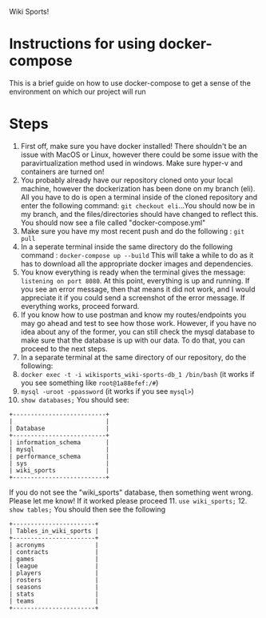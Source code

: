 Wiki Sports!
# Instructions for using docker-compose

This is a brief guide on how to use docker-compose to get a sense of the environment on which our project will run

# Steps
1. First off, make sure you have docker installed! There shouldn't be an issue with MacOS or Linux, however there could be some issue with the paravirtualization method used in windows. Make sure hyper-v and containers are turned on!
2. You probably already have our repository cloned onto your local machine, however the dockerization has been done on my branch (eli). All you have to do is open a terminal inside of the cloned repository and enter the following command: `git checkout eli`...You should now be in my branch, and the files/directories should have changed to reflect this. You should now see a file called "docker-compose.yml"
3. Make sure you have my most recent push and do the following : `git pull`
4. In a seperate terminal inside the same directory do the following command : `docker-compose up --build` This will take a while to do as it has to download all the appropriate docker images and dependencies.
5. You know everything is ready when the terminal gives the message: `listening on port 8080`. At this point, everything is up and running. If you see an error message, then that means it did not work, and I would appreciate it if you could send a screenshot of the error message. If everything works, proceed forward.
6. If you know how to use postman and know my routes/endpoints you may go ahead and test to see how those work. However, if you have no idea about any of the former, you can still check the mysql database to make sure that the database is up with our data. To do that, you can proceed to the next steps.
7. In a separate terminal at the same directory of our repository, do the following:
8. `docker exec -t -i wikisports_wiki-sports-db_1 /bin/bash` (it works if you see something like `root@1a88efef:/#`)
9. `mysql -uroot -ppassword`  (it works if you see `mysql>`)
10. `show databases;` You should see:
```
+--------------------------+
|                          |
| Database                 |
+--------------------------+
| information_schema       |
| mysql                    |
| performance_schema       |
| sys                      |
| wiki_sports              |
+--------------------------+
```
If you do not see the "wiki_sports" database, then something went wrong. Please let me know! If it worked please proceed
11. `use wiki_sports;`
12. `show tables;`
You should then see the following
```
+-----------------------+
| Tables_in_wiki_sports |
+-----------------------+
| acronyms              |
| contracts             |
| games                 |
| league                |
| players               |
| rosters               |
| seasons               |
| stats                 |
| teams                 |
+-----------------------+

```
